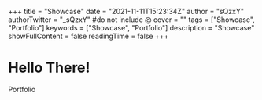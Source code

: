 +++
title = "Showcase"
date = "2021-11-11T15:23:34Z"
author = "sQzxY"
authorTwitter = "_sQzxY" #do not include @
cover = ""
tags = ["Showcase", "Portfolio"]
keywords = ["Showcase", "Portfolio"]
description = "Showcase"
showFullContent = false
readingTime = false
+++

# Hello There!

Portfolio
